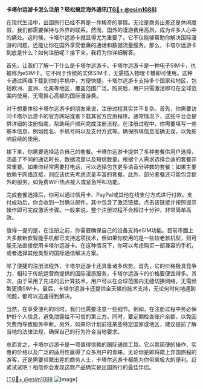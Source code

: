 **卡塔尔远游卡怎么注册？轻松搞定海外通讯[[TG💪+ @esim1088](https://t.me/s/esim1088)]**

在现代生活中，出国旅行已经不再是一件稀奇的事情。无论是商务出差还是休闲度假，我们都需要保持与外界的联系。然而，国外的漫游费用高昂，成为许多人心中的痛处。这时候，卡塔尔远游卡就显得尤为重要了。它不仅能够帮助你解决国际漫游的问题，还能让你在国外享受低廉的通话和数据流量服务。那么，卡塔尔远游卡到底是什么？如何注册呢？接下来，我将为你详细解答。

首先，让我们了解一下什么是卡塔尔远游卡。卡塔尔远游卡是一种电子SIM卡，也被称为eSIM卡。它不同于传统的实体SIM卡，无需插入物理卡槽即可使用。这种卡通过网络下载到你的手机中，方便快捷。卡塔尔远游卡支持多个国家和地区，包括欧洲、亚洲、北美等地区，覆盖范围广泛。购买后，用户只需激活即可在全球范围内使用，无需担心高额的国际漫游费。

对于想要体验卡塔尔远游卡的朋友来说，注册过程其实并不复杂。首先，你需要访问卡塔尔远游卡的官方网站或者下载其官方应用程序。通常情况下，这些平台会提供详细的注册指南，帮助用户顺利完成注册流程。在注册过程中，你需要填写一些基本信息，例如姓名、手机号码以及支付方式等。确保所填信息准确无误，以免影响后续的使用。

接下来，你需要选择适合自己的套餐。卡塔尔远游卡提供了多种套餐供用户选择，涵盖了不同的通话时长、数据流量以及短信数量。根据个人需求选择合适的套餐非常重要。如果你经常需要打电话，可以选择包含更多语音分钟数的套餐；如果主要依赖于网络连接，则应该优先考虑流量丰富的套餐。此外，部分套餐还可能包含额外的服务，如免费WiFi热点接入或紧急呼叫功能。

完成套餐选择后，你可以通过信用卡、PayPal或其他在线支付方式进行付款。支付成功后，你会收到一封确认邮件，其中包含了激活链接。点击该链接并按照提示操作即可完成激活步骤。一般来说，整个注册过程不会超过十分钟，非常简单高效。

值得一提的是，在注册之前，你需要确保自己的设备支持eSIM功能。目前市面上大多数新款智能手机都已支持这项技术，但如果你使用的是一些较老款机型，则可能无法直接使用卡塔尔远游卡。在这种情况下，你可以考虑购买一部兼容的手机，或者选择其他类型的国际通信解决方案。

除了便捷的注册流程外，卡塔尔远游卡还具备诸多优势。首先，它的价格极具竞争力，相较于传统运营商提供的国际漫游服务，卡塔尔远游卡的价格要便宜得多。其次，由于采用了先进的云计算技术，用户可以在全球范围内无缝切换网络，无需频繁更换SIM卡。最后，卡塔尔远游卡还提供全天候的技术支持，无论何时何地遇到问题，都可以迅速得到解决。

当然，在享受便利的同时，我们也需要注意一些细节。例如，在注册过程中务必保护好个人信息，避免泄露给不可信的第三方。同时，要定期检查账户余额，以免因欠费而导致服务中断。另外，如果你计划前往某些特定国家或地区，建议提前了解当地的法律法规，确保自己的行为符合当地要求。

总而言之，卡塔尔远游卡是一项值得信赖的国际通信工具。它以其简便的操作、实惠的价格以及广泛的适用性赢得了众多用户的青睐。无论你是即将踏上异国旅程的游客，还是需要频繁出差的商务人士，卡塔尔远游卡都能为你带来极大的便利。赶紧试试吧！相信你会发现这款产品确实是出国旅行的最佳伴侣。

[[TG💪+ @esim1088](https://t.me/s/esim1088) ![Image](https://i.postimg.cc/4NQfJmqS/Snipaste-2025-05-13-00-14-12.png)]